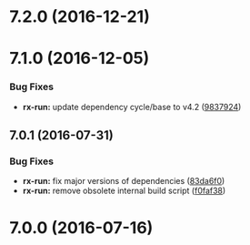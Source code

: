 <a name="7.2.0"></a>
# 7.2.0 (2016-12-21)



<a name="7.1.0"></a>
# 7.1.0 (2016-12-05)


### Bug Fixes

* **rx-run:** update dependency cycle/base to v4.2 ([9837924](https://github.com/cyclejs/cyclejs/tree/master/packages/rx-run/commit/9837924))



<a name="7.0.1"></a>
## 7.0.1 (2016-07-31)


### Bug Fixes

* **rx-run:** fix major versions of dependencies ([83da6f0](https://github.com/cyclejs/cyclejs/tree/master/packages/rx-run/commit/83da6f0))
* **rx-run:** remove obsolete internal build script ([f0faf38](https://github.com/cyclejs/cyclejs/tree/master/packages/rx-run/commit/f0faf38))



<a name="7.0.0"></a>
# 7.0.0 (2016-07-16)



